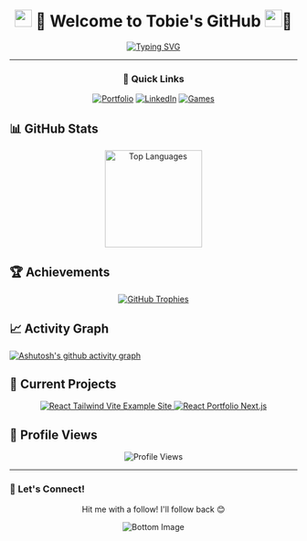 <div align="center">
  
# <img src="https://raw.githubusercontent.com/MartinHeinz/MartinHeinz/master/wave.gif" width="30px"> 🐸 Welcome to Tobie's GitHub <img src="https://raw.githubusercontent.com/MartinHeinz/MartinHeinz/master/wave.gif" width="30px">🐸 

[![Typing SVG](https://readme-typing-svg.demolab.com?font=Fira+Code&size=32&duration=3000&pause=1000&color=FFD700&center=true&vCenter=true&width=900&lines=Full+Stack+Development;3D+Animation+and+UI;Interactivity+and+Gameplay+Logic)](https://git.io/typing-svg)

---

### 🚀 Quick Links
[![Portfolio](https://img.shields.io/badge/Portfolio-61DAFB?style=for-the-badge&logo=react&logoColor=black)](https://portfolio.tobie-developer.com)
[![LinkedIn](https://img.shields.io/badge/LinkedIn-4B0082?style=for-the-badge&logo=linkedin&logoColor=white)](https://www.linkedin.com/in/tobie-rathbun-00320bb4/)
[![Games](https://img.shields.io/badge/🎮Games-4B0082?style=for-the-badge)](https://tobie-developer.com/)


</div>

<h2>📊 GitHub Stats</h2>
<div align="center">
  <img 
    src="https://github-readme-stats.vercel.app/api/top-langs/?username=Tobie-Rathbun&layout=compact&theme=midnight-purple&title_color=FFD700" 
    alt="Top Languages" 
    height="170" 
    />
</div>






<h2>🏆 Achievements</h2>
<div align="center">
  <a href="https://github.com/ryo-ma/github-profile-trophy">
    <img src="https://github-profile-trophy.vercel.app/?username=Tobie-Rathbun&theme=darkhub&no-frame=true&column=4&margin-w=15&margin-h=15&title_color=FFD700" alt="GitHub Trophies" />
  </a>
</div>


## 📈 Activity Graph
[![Ashutosh's github activity graph](https://github-readme-activity-graph.vercel.app/graph?username=Tobie-Rathbun&theme=react-dark&color=FFD700&line=4B0082&point=FFD700&area=true&hide_border=true)](https://github.com/ashutosh00710/github-readme-activity-graph)


## 🎯 Current Projects
<div align="center">
  <!-- Card 1 -->
  <a href="https://github.com/Tobie-Rathbun/React-Games">
    <img src="https://github-readme-stats.vercel.app/api/pin/?username=Tobie-Rathbun&repo=React-Games&theme=midnight-purple&title_color=FFD700" alt="React Tailwind Vite Example Site">
  </a>
  <!-- Card 2 -->
  <a href="https://github.com/Tobie-Rathbun/React-Portfolio">
    <img src="https://github-readme-stats.vercel.app/api/pin/?username=Tobie-Rathbun&repo=React-Portfolio&theme=midnight-purple&title_color=FFD700" alt="React Portfolio Next.js">
  </a>
</div>




<h2>👀 Profile Views</h2>
<div align="center">
  <img src="https://komarev.com/ghpvc/?username=Tobie-Rathbun&color=4B0082&style=flat-square" alt="Profile Views" />
</div>


---

### 💫 Let's Connect!
<div align="center">
<p>Hit me with a follow! I'll follow back 😊</p>
<img src="https://raw.githubusercontent.com/mayhemantt/mayhemantt/Update/svg/Bottom.svg" alt="Bottom Image" />
</div>
